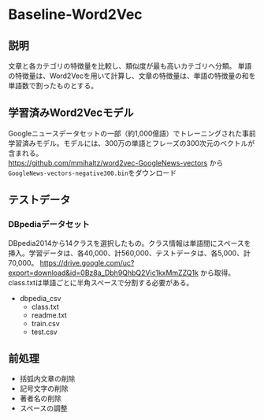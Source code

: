 # Baseline-Word2Vec

## 説明
文章と各カテゴリの特徴量を比較し、類似度が最も高いカテゴリへ分類。
単語の特徴量は、Word2Vecを用いて計算し、文章の特徴量は、単語の特徴量の和を単語数で割ったものとする。

## 学習済みWord2Vecモデル
Googleニュースデータセットの一部（約1,000億語）でトレーニングされた事前学習済みモデル。モデルには、300万の単語とフレーズの300次元のベクトルが含まれる。  
https://github.com/mmihaltz/word2vec-GoogleNews-vectors
から`GoogleNews-vectors-negative300.bin`をダウンロード

## テストデータ
### DBpediaデータセット
DBpedia2014から14クラスを選択したもの。クラス情報は単語間にスペースを挿入。学習データは、各40,000、計560,000、テストデータは、各5,000、計70,000。
https://drive.google.com/uc?export=download&id=0Bz8a_Dbh9QhbQ2Vic1kxMmZZQ1k
から取得。
class.txtは単語ごとに半角スペースで分割する必要がある。
- dbpedia_csv
    - class.txt
    - readme.txt
    - train.csv
    - test.csv

## 前処理
- 括弧内文章の削除
- 記号文字の削除
- 著者名の削除
- スペースの調整



